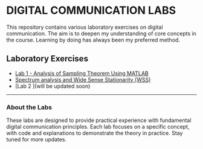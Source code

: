 # DIGITAL COMMUNICATION LABS

This repository contains various laboratory exercises on digital communication. The aim is to deepen my understanding of core concepts in the course. Learning by doing has always been my preferred method.

## Laboratory Exercises

- [Lab 1 - Analysis of Sampling Theorem Using MATLAB](https://github.com/plochoidysis-ojwege/Digital-communication-Labs/tree/main/1.%20Lab%201%20-%20Analysis%20of%20Sampling%20Theorem%20Using%20MATLAB)
- [Spectrum analysis and Wide Sense Stationarity (WSS)](https://github.com/plochoidysis-ojwege/Digital-communication-Labs/tree/main/Spectrum%20and%20simulation)
- [Lab 2 ](will be updated soon)

---

### About the Labs
These labs are designed to provide practical experience with fundamental digital communication principles. Each lab focuses on a specific concept, with code and explanations to demonstrate the theory in practice.
Stay tuned for more updates.
